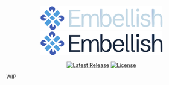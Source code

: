 <p align="center">
  <!-- npm-remove -->
  <a href="https://github.com/embellishes/embellish/#gh-dark-mode-only" target="_blank">
    <img alt="Embellish" src="https://raw.githubusercontent.com/embellishes/embellish/HEAD/.github/logo-dark.svg" width="324" height="64" style="max-width: 100%;">
  </a>
  <!-- /npm-remove -->
  <a href="https://github.com/embellishes/embellish/#gh-light-mode-only" target="_blank">
    <img alt="Embellish" src="https://raw.githubusercontent.com/embellishes/embellish/HEAD/.github/logo-light.svg" width="324" height="64" style="max-width: 100%;">
  </a>
</p>

<p align="center">
  <a href="https://www.npmjs.com/org/embellish"><img src="https://img.shields.io/npm/v/@embellish%2Freact.svg" alt="Latest Release"></a>
  <a href="https://github.com/embellishes/embellish/blob/master/LICENSE"><img src="https://img.shields.io/npm/l/@embellish/react.svg" alt="License"></a>
</p>

WIP
